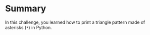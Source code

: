 # Summary

In this challenge, you learned how to print a triangle pattern made of asterisks (`*`) in Python.
